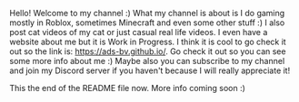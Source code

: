 Hello! Welcome to my channel :)
What my channel is about is I do gaming mostly in Roblox, sometimes Minecraft and even some other stuff :)
I also post cat videos of my cat or just casual real life videos.
I even have a website about me but it is Work in Progress. I think it is cool to go check it out so the link is: https://ads-bv.github.io/.
Go check it out so you can see some more info about me :)
Maybe also you can subscribe to my channel and join my Discord server if you haven't because I will really appreciate it!

This the end of the README file now. More info coming soon :)
